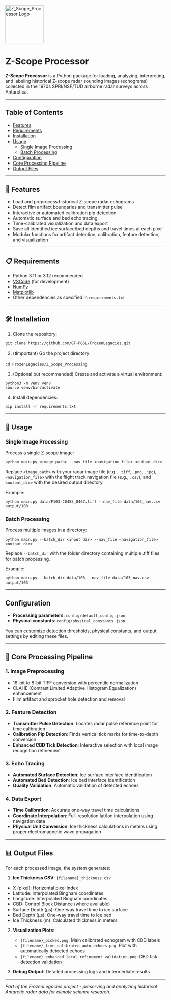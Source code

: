 <p align="left">
  <img src="docs/logo-echo-explore-combine-wbg.png" alt="Z_Scope_Processor Logo" height="120">
  <span style="font-size:2em; vertical-align: middle;">
</p>

# Z-Scope Processor

**Z-Scope Processor** is a Python package for loading, analyzing, interpreting, and labeling historical Z-scope radar sounding images (echograms) collected in the 1970s SPRI/NSF/TUD airborne radar surveys across Antarctica.

---

## Table of Contents

- [Features](#features)
- [Requirements](#requirements)
- [Installation](#installation)
- [Usage](#usage)
  - [Single Image Processing](#single-image-processing)
  - [Batch Processing](#batch-processing)
- [Configuration](#configuration)
- [Core Processing Pipeline](#core-processing-pipeline)
- [Output Files](#-output-files)
  
---

## 🚀 Features

- Load and preprocess historical Z-scope radar echograms
- Detect film artifact boundaries and transmitter pulse
- Interactive or automated calibration pip detection
- Automatic surface and bed echo tracing
- Time-calibrated visualization and data export
- Save all identified ice surface/bed depths and travel times at each pixel
- Modular functions for artifact detection, calibration, feature detection, and visualization


---

## 📋 Requirements

- Python 3.11 or 3.12 recommended
- [VSCode](https://code.visualstudio.com/) (for development)
- [NumPy](https://numpy.org/)
- [Matplotlib](https://matplotlib.org/)
- Other dependencies as specified in `requirements.txt` 

---

## 🛠️ Installation

1. Clone the repository:
```
git clone https://github.com/GT-PGSL/FrozenLegacies.git
```

2. (❗Important) Go the project directory:  
```
cd FrozenLegacies/Z_Scope_Processing
```

3. (Optional but recommended) Create and activate a virtual environment:
```
python3 -m venv venv
source venv/bin/activate
```

4. Install dependencies:
```
pip install -r requirements.txt
```

---

## 📖 Usage

### Single Image Processing

Process a single Z-scope image:

  ```
  python main.py <image_path> --nav_file <navigation_file> <output_dir>
  ```

  Replace `<image_path>` with your radar image file (e.g., `.tiff`, `.png`, `.jpg`),`<navigation_file>` with the flight track navigation file (e.g., `.csv`), and `<output_dir>` with the desired output directory. 
  
  Example:

  ```
  python main.py data/F103-C0455_0467.tiff --nav_file data/103_nav.csv output/103
  ```

### Batch Processing

Process multiple images in a directory:
```
python main.py --batch_dir <input dir> --nav_file <navigation_file> <output_dir>
```
Replace `--batch_dir` with the folder directory containing multiple .tiff files for batch processing. 

 Example:

  ```
  python main.py --batch_dir data/103 --nav_file data/103_nav.csv output/103
  ```


---

## Configuration

- **Processing parameters**: `config/default_config.json`
- **Physical constants**: `config/physical_constants.json`

You can customize detection thresholds, physical constants, and output settings by editing these files.

---
## 🔧 Core Processing Pipeline

### 1. Image Preprocessing
- 16-bit to 8-bit TIFF conversion with percentile normalization
- CLAHE (Contrast Limited Adaptive Histogram Equalization) enhancement
- Film artifact and sprocket hole detection and removal

### 2. Feature Detection
- **Transmitter Pulse Detection**: Locates radar pulse reference point for time calibration
- **Calibration Pip Detection**: Finds vertical tick marks for time-to-depth conversion
- **Enhanced CBD Tick Detection**: Interactive selection with local image recognition refinement

### 3. Echo Tracing
- **Automated Surface Detection**: Ice surface interface identification
- **Automated Bed Detection**: Ice bed interface identification
- **Quality Validation**: Automatic validation of detected echoes

### 4. Data Export
- **Time Calibration**: Accurate one-way travel time calculations
- **Coordinate Interpolation**: Full-resolution lat/lon interpolation using navigation data
- **Physical Unit Conversion**: Ice thickness calculations in meters using proper electromagnetic wave propagation

--- 
## 📊 Output Files

For each processed image, the system generates:
   
1. **Ice Thickness CSV**: `{filename}_thickness.csv`
  - X (pixel): Horizontal pixel index
  - Latitude: Interpolated Bingham coordinates
  - Longitude: Interpolated Bingham coordinates  
  - CBD: Control Block Distance (where available)
  - Surface Depth (μs): One-way travel time to ice surface
  - Bed Depth (μs): One-way travel time to ice bed
  - Ice Thickness (m): Calculated thickness in meters
   
2. **Visualization Plots**:
   - `{filename}_picked.png`: Main calibrated echogram with CBD labels
   - `{filename}_time_calibrated_auto_echoes.png`: Plot with automatically detected echoes
   - `{filename}_enhanced_local_refinement_validation.png`: CBD tick detection validation

3. **Debug Output**: Detailed processing logs and intermediate results

--- 

*Part of the FrozenLegacies project - preserving and analyzing historical Antarctic radar data for climate science research.*

